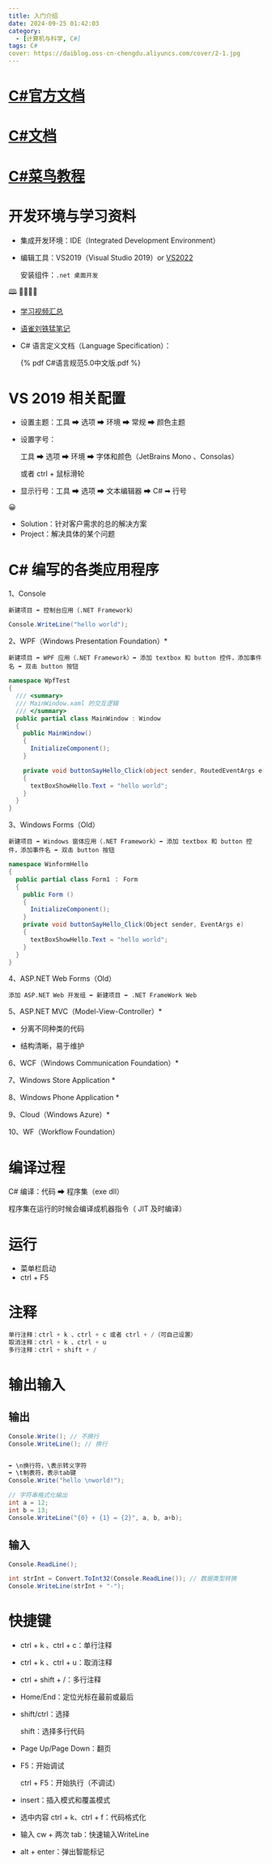 ```yaml
---
title: 入门介绍
date: 2024-09-25 01:42:03
category:
  - [计算机与科学, C#]
tags: C#
cover: https://daiblog.oss-cn-chengdu.aliyuncs.com/cover/2-1.jpg
---
```


# [C#官方文档](https://learn.microsoft.com/zh-cn/dotnet/csharp/tour-of-csharp/)

# [C#文档](https://c.biancheng.net/csharp/)

# [C#菜鸟教程](https://www.runoob.com/csharp/csharp-tutorial.html)

# 开发环境与学习资料

- 集成开发环境：IDE（Integrated Development Environment）

- 编辑工具：VS2019（Visual Studio 2019）or [VS2022](https://visualstudio.microsoft.com/zh-hans/downloads) 

  安装组件：`.net 桌面开发`

🕮 📕📘📙📔

- [学习视频汇总](https://www.cnblogs.com/Can-daydayup/p/15046838.html#_label1)

- [语雀刘铁猛笔记](https://www.yuque.com/yuejiangliu/dotnet/timothy-csharp-001)

- C# 语言定义文档（Language Specification）：

  {% pdf C#语言规范5.0中文版.pdf %}

# VS 2019 相关配置

- 设置主题：工具 ➡ 选项 ➡ 环境 ➡ 常规 ➡ 颜色主题

- 设置字号：

  工具 ➡ 选项 ➡ 环境 ➡ 字体和颜色（JetBrains Mono 、Consolas）

  或者 ctrl + 鼠标滑轮

- 显示行号：工具 ➡ 选项 ➡ 文本编辑器 ➡ C# ➡ 行号

😀

- Solution：针对客户需求的总的解决方案
- Project：解决具体的某个问题

# C# 编写的各类应用程序

1、Console

`新建项目 ➡ 控制台应用（.NET Framework）`

```csharp
Console.WriteLine("hello world");
```

2、WPF（Windows Presentation Foundation）*

`新建项目 ➡ WPF 应用（.NET Framework）➡ 添加 textbox 和 button 控件，添加事件名 ➡ 双击 button 按钮`

```csharp
namespace WpfTest
{
  /// <summary>
  /// MainWindow.xaml 的交互逻辑
  /// </summary>
  public partial class MainWindow : Window
  {
    public MainWindow()
    {
      InitializeComponent();
    }

    private void buttonSayHello_Click(object sender, RoutedEventArgs e)
    {
      textBoxShowHello.Text = "hello world";
    }
  }
}
```

3、Windows Forms（Old）

`新建项目 ➡ Windows 窗体应用（.NET Framework）➡ 添加 textbox 和 button 控件，添加事件名 ➡ 双击 button 按钮`

```csharp
namespace WinformHello
{
  public partial class Form1 ： Form
  {
    public Form ()
    {
      InitializeComponent();
    }
    private void buttonSayHello_Click(Object sender, EventArgs e)
    {
      textBoxShowHello.Text = "hello world";
    }
  }
}
```

4、ASP.NET Web Forms（Old）

`添加 ASP.NET Web 开发组 ➡ 新建项目 ➡ .NET FrameWork Web`

5、ASP.NET MVC（Model-View-Controller）*

- 分离不同种类的代码

- 结构清晰，易于维护

6、WCF（Windows Communication Foundation）*

7、Windows Store Application *

8、Windows Phone Application *

9、Cloud（Windows Azure）*

10、WF（Workflow Foundation）

# 编译过程

C# 编译：代码 ➡ 程序集（exe dll）

程序集在运⾏的时候会编译成机器指令（ JIT 及时编译）

# 运行

- 菜单栏启动
- ctrl + F5

# 注释

```csharp
单行注释：ctrl + k 、ctrl + c 或者 ctrl + /（可自己设置）
取消注释：ctrl + k 、ctrl + u
多行注释：ctrl + shift + /
```

# 输出输入

## 输出

```csharp
Console.Write(); // 不换行
Console.WriteLine(); // 换行


➡ \n换行符，\表示转义字符
➡ \t制表符，表示tab键
Console.Write("hello \nworld!");

// 字符串格式化输出
int a = 12;
int b = 13;
Console.WriteLine("{0} + {1} = {2}", a, b, a+b);
```

## 输入

```csharp
Console.ReadLine();

int strInt = Convert.ToInt32(Console.ReadLine()); // 数据类型转换
Console.WriteLine(strInt + "-");
```

# 快捷键

- ctrl + k 、ctrl + c：单行注释

- ctrl + k 、ctrl + u：取消注释

- ctrl + shift + /：多行注释

- Home/End：定位光标在最前或最后

- shift/ctrl：选择

  shift：选择多行代码

- Page Up/Page Down：翻页

- F5：开始调试

  ctrl + F5：开始执行（不调试）

- insert：插入模式和覆盖模式

- 选中内容 ctrl + k、ctrl + f：代码格式化

- 输入 cw + 两次 tab：快速输入WriteLine

- alt + enter：弹出智能标记
